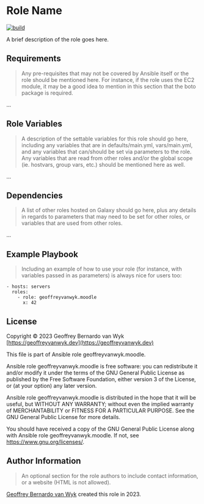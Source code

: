 Role Name
=========

[![build](https://github.com/geoffreyvanwyk/ansible-role-moodle/workflows/Build/badge.svg?event=push)](https://github.com/geoffreyvanwyk/ansible-role-moodle/actions?query=workflow%3ABuild)

A brief description of the role goes here.

Requirements
------------

> Any pre-requisites that may not be covered by Ansible itself or the role
> should be mentioned here. For instance, if the role uses the EC2 module, it may
> be a good idea to mention in this section that the boto package is required.

...

Role Variables
--------------

> A description of the settable variables for this role should go here,
> including any variables that are in defaults/main.yml, vars/main.yml, and any
> variables that can/should be set via parameters to the role. Any variables that
> are read from other roles and/or the global scope (ie. hostvars, group vars,
> etc.) should be mentioned here as well.

...

Dependencies
------------

> A list of other roles hosted on Galaxy should go here, plus any details in
> regards to parameters that may need to be set for other roles, or variables that
> are used from other roles.

...

Example Playbook
----------------

> Including an example of how to use your role (for instance, with variables
> passed in as parameters) is always nice for users too:

```ansible
- hosts: servers
  roles:
    - role: geoffreyvanwyk.moodle
      x: 42
```

License
-------

Copyright &copy; 2023 Geoffrey Bernardo van Wyk [https://geoffreyvanwyk.dev](https://geoffreyvanwyk.dev)

This file is part of Ansible role geoffreyvanwyk.moodle.

Ansible role geoffreyvanwyk.moodle is free software: you can redistribute it
and/or modify it under the terms of the GNU General Public License as
published by the Free Software Foundation, either version 3 of the License, or
(at your option) any later version.

Ansible role geoffreyvanwyk.moodle is distributed in the hope that it will be
useful, but WITHOUT ANY WARRANTY; without even the implied warranty of
MERCHANTABILITY or FITNESS FOR A PARTICULAR PURPOSE. See the GNU General
Public License for more details.

You should have received a copy of the GNU General Public License along with
Ansible role geoffreyvanwyk.moodle. If not, see <https://www.gnu.org/licenses/>.

Author Information
------------------

> An optional section for the role authors to include contact information, or a
> website (HTML is not allowed).

[Geoffrey Bernardo van Wyk](https://geoffreyvanwyk.dev) created this role in 2023.
